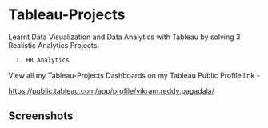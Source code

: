 # **Tableau-Projects**

Learnt Data Visualization and Data Analytics with Tableau by solving 3 Realistic Analytics Projects.

```markdown
  1. HR Analytics    
```
            
  
View all my Tableau-Projects Dashboards on my Tableau Public Profile link - 

https://public.tableau.com/app/profile/vikram.reddy.pagadala/

## **Screenshots**
